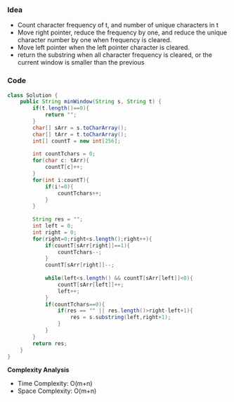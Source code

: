 ### Idea
- Count character frequency of t, and number of unique characters in t
- Move right pointer, reduce the frequency by one, and reduce the unique character number by one when frequency is cleared. 
- Move left pointer when the left pointer character is cleared. 
- return the substring when all character frequency is cleared, or the current window is smaller than the previous
### Code

```java
class Solution {
    public String minWindow(String s, String t) {
        if(t.length()==0){
            return "";
        }
        char[] sArr = s.toCharArray();
        char[] tArr = t.toCharArray();
        int[] countT = new int[256];
        
        int countTchars = 0;
        for(char c: tArr){
            countT[c]++;
        }
        for(int i:countT){
            if(i!=0){
                countTchars++;
            }
        }
        
        String res = "";
        int left = 0;
        int right = 0;
        for(right=0;right<s.length();right++){
            if(countT[sArr[right]]==1){
                countTchars--;
            }
            countT[sArr[right]]--;
                   
            while(left<s.length() && countT[sArr[left]]<0){
                countT[sArr[left]]++;
                left++;
            }
            if(countTchars==0){
                if(res == "" || res.length()>right-left+1){
                    res = s.substring(left,right+1);
                }
            }
        }
        return res;
    }
}
```

**Complexity Analysis**

- Time Complexity: O(m+n)
- Space Complexity: O(m+n)
